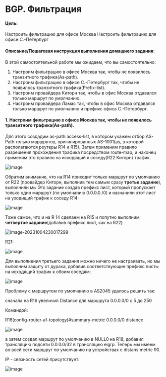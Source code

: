 # BGP. Фильтрация



#### Цель:

Настроить фильтрацию для офисе Москва
Настроить фильтрацию для офисе С.-Петербург

#### Описание/Пошаговая инструкция выполнения домашнего задания:

В этой самостоятельной работе мы ожидаем, что вы самостоятельно:

1. Настроим фильтрацию в офисе Москва так, чтобы не появилось транзитного трафика(As-path).
2. Настроим фильтрацию в офисе С.-Петербург так, чтобы не появилось транзитного трафика(Prefix-list).
3. Настроим провайдера Киторн так, чтобы в офис Москва отдавался только маршрут по умолчанию.
4. Настроим провайдера Ламас так, чтобы в офис Москва отдавался только маршрут по умолчанию и префикс офиса С.-Петербург.



#### 1. Настроим фильтрацию в офисе Москва так, чтобы не появилось транзитного трафика(As-path).

Для этого создадим as-path access-list, в котором укажем отбор AS-Path только маршрутов, оригинированных AS-1001(as, в которой располагаются роутеры R14 и R15). Затем применим правило разрешения прохождения трафика посредством route-map, и наконец применим это правило на исходящий к соседу(R22 Киторн) трафик.

![image](https://github.com/SalminKHV/OTUS/assets/130359715/48dc6251-2dda-4522-a9dc-a94579edbfc2)



Обратим внимание, что на R14 приходит только маршрут по умолчанию от R22 (провайдер Киторн, выполнив тем самым сразу **третье задание**), выполнили мы Это задание создав префикс лист, который пропускает только один маршрут (по умолчанию 0.0.0.0./0) и назначили этот лист на уходищий трафик к соседу R14:

![image](https://github.com/SalminKHV/OTUS/assets/130359715/1d02e38f-828e-4bd4-9bfd-b0735aabc352)



Тоже самое, что и на R 14 сделаем на R15 и попутно выполним **четвертое задание**(добавив префикс лист, как на R22)

![image-20231004230017299](https://github.com/SalminKHV/OTUS/assets/130359715/58d572e9-361a-4adb-95eb-93e8f0960733)

 R21:

![image](https://github.com/SalminKHV/OTUS/assets/130359715/5a4bcc73-a9f5-4167-a887-4479d2ade4c2)



Для выполнения третьего задания можно ничего не настраивать, но мы выполним защиту от дурака, добавив соответствующие префикс листы на исходящий трафик к обоим соседям: 

![image](https://github.com/SalminKHV/OTUS/assets/130359715/f61cc471-21f1-4362-b495-13ec2248050c)

Проблему с маршрутом по умолчанию в AS2045 удалось решить так:

 сначала на R16 увеличил Distance  для маршрута 0.0.0.0/0 c 5 до 250 

Командой:  

R16(config-router-af-topology)#summary-metric 0.0.0.0/0 distance 

![image](https://github.com/SalminKHV/OTUS/assets/130359715/61d520ca-e434-4635-ac43-bebe4750fb30)

а затем создал маршрут по умолчанию в NULL0 на R18, добавил трансляцию подсети 0.0.0.0/32 в трансляцию eigrp. Теперь мы имеем во всей сети маршрут по умолчанию на устройствах с distans metric 90.

IP - связность сетей присутствует:



![image](https://github.com/SalminKHV/OTUS/assets/130359715/0014898c-c9c6-41c5-87df-7cdc7ff118bc)
